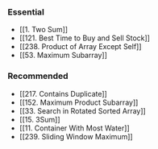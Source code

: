 ### Essential
- [[1. Two Sum]]
- [[121. Best Time to Buy and Sell Stock]]  
- [[238. Product of Array Except Self]]
- [[53. Maximum Subarray]]

### Recommended
- [[217. Contains Duplicate]]
- [[152. Maximum Product Subarray]]
- [[33. Search in Rotated Sorted Array]]
- [[15. 3Sum]]
- [[11. Container With Most Water]]
- [[239. Sliding Window Maximum]]

